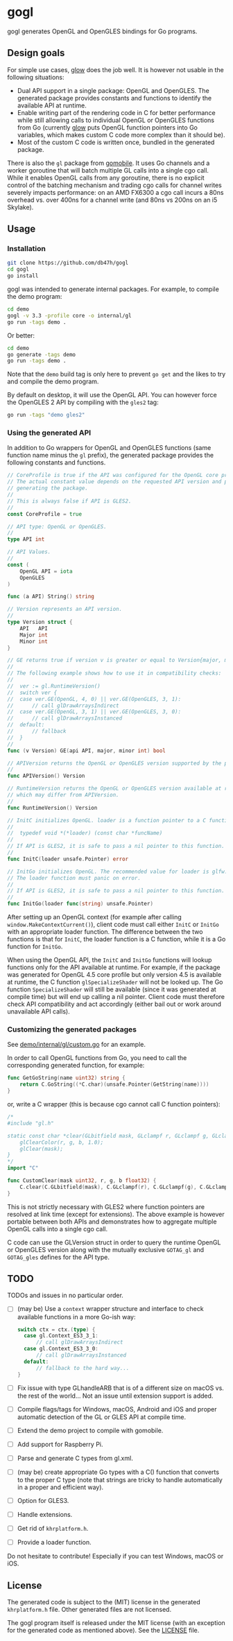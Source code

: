 # gogl

gogl generates OpenGL and OpenGLES bindings for Go programs.

## Design goals

For simple use cases, [glow] does the job well. It is however not usable in the
following situations:

- Dual API support in a single package: OpenGL and OpenGLES. The generated
  package provides constants and functions to identify the available API at
  runtime.
- Enable writing part of the rendering code in C for better performance while
  still allowing calls to individual OpenGL or OpenGLES functions from Go
  (currently [glow] puts OpenGL function pointers into Go variables, which makes
  custom C code more complex than it should be).
- Most of the custom C code is written once, bundled in the generated package.

There is also the `gl` package from [gomobile]. It uses Go channels and a worker
goroutine that will batch multiple GL calls into a single cgo call. While it
enables OpenGL calls from any goroutine, there is no explicit control of the
batching mechanism and trading cgo calls for channel writes severely impacts
performance: on an AMD FX6300 a cgo call incurs a 80ns overhead vs. over 400ns
for a channel write (and 80ns vs 200ns on an i5 Skylake).

## Usage

### Installation

```bash
git clone https://github.com/db47h/gogl
cd gogl
go install
```

gogl was intended to generate internal packages. For example, to compile the
demo program:

```bash
cd demo
gogl -v 3.3 -profile core -o internal/gl
go run -tags demo .
```

Or better:

```bash
cd demo
go generate -tags demo
go run -tags demo .
```

Note that the `demo` build tag is only here to prevent `go get` and the likes to
try and compile the demo program.

By default on desktop, it will use the OpenGL API. You can however force the
OpenGLES 2 API by compiling with the `gles2` tag:

```bash
go run -tags "demo gles2"
```

### Using the generated API

In addition to Go wrappers for OpenGL and OpenGLES functions (same function name
minus the `gl` prefix), the generated package provides the following constants
and functions.

```go
// CoreProfile is true if the API was configured for the OpenGL core profile.
// The actual constant value depends on the requested API version and profile when
// generating the package.
//
// This is always false if API is GLES2.
//
const CoreProfile = true

// API type: OpenGL or OpenGLES.
//
type API int

// API Values.
//
const (
    OpenGL API = iota
    OpenGLES
)

func (a API) String() string

// Version represents an API version.
//
type Version struct {
    API   API
    Major int
    Minor int
}

// GE returns true if version v is greater or equal to Version{major, minor}.
//
// The following example shows how to use it in compatibility checks:
//
//  ver := gl.RuntimeVersion()
//  switch ver {
//  case ver.GE(OpenGL, 4, 0) || ver.GE(OpenGLES, 3, 1):
//      // call glDrawArraysIndirect
//  case ver.GE(OpenGL, 3, 1) || ver.GE(OpenGLES, 3, 0):
//      // call glDrawArraysInstanced
//  default:
//      // fallback
//  }
//
func (v Version) GE(api API, major, minor int) bool

// APIVersion returns the OpenGL or OpenGLES version supported by the package.
//
func APIVersion() Version

// RuntimeVersion returns the OpenGL or OpenGLES version available at runtime,
// which may differ from APIVersion.
//
func RuntimeVersion() Version

// InitC initializes OpenGL. loader is a function pointer to a C function of type
//
//  typedef void *(*loader) (const char *funcName)
//
// If API is GLES2, it is safe to pass a nil pointer to this function.
//
func InitC(loader unsafe.Pointer) error

// InitGo initializes OpenGL. The recommended value for loader is glfw.GetProcAddress.
// The loader function must panic on error.
//
// If API is GLES2, it is safe to pass a nil pointer to this function.
//
func InitGo(loader func(string) unsafe.Pointer)

```

After setting up an OpenGL context (for example after calling
`window.MakeContextCurrent()`), client code must call either `InitC` or `InitGo`
with an appropriate loader function. The difference between the two functions is
that for `InitC`, the loader function is a C function, while it is a Go function
for `InitGo`.

When using the OpenGL API, the `InitC` and `InitGo` functions will lookup
functions only for the API available at runtime. For example, if the package was
generated for OpenGL 4.5 core profile but only version 4.5 is available at
runtime, the C function `glSpecializeShader` will not be looked up. The Go
function `SpecializeShader` will still be available (since it was generated at
compile time) but will end up calling a nil pointer. Client code must therefore
check API compatibility and act accordingly (either bail out or work around
unavailable API calls).

### Customizing the generated packages

See [demo/internal/gl/custom.go](demo/internal/gl/custom.go) for an example.

In order to call OpenGL functions from Go, you need to call the corresponding
generated function, for example:

```go
func GetGoString(name uint32) string {
	return C.GoString((*C.char)(unsafe.Pointer(GetString(name))))
}
```

or, write a C wrapper (this is because cgo cannot call C function pointers):

```go
/*
#include "gl.h"

static const char *clear(GLbitfield mask, GLclampf r, GLclampf g, GLclampf b) {
	glClearColor(r, g, b, 1.0);
	glClear(mask);
}
*/
import "C"

func CustomClear(mask uint32, r, g, b float32) {
	C.clear(C.GLbitfield(mask), C.GLclampf(r), C.GLclampf(g), C.GLclampf(b))
}
```

This is not strictly necessary with GLES2 where function pointers are resolved
at link time (except for extensions). The above example is however portable
between both APIs and demonstrates how to aggregate multiple OpenGL calls into a
single cgo call.

C code can use the GLVersion struct in order to query the runtime OpenGL or
OpenGLES version along with the mutually exclusive `GOTAG_gl` and `GOTAG_gles`
defines for the API type.

## TODO

TODOs and issues in no particular order.

- [ ] (may be) Use a `context` wrapper structure and interface to check
  available functions in a more Go-ish way:

  ```go
  switch ctx = ctx.(type) {
    case gl.Context_ES3_3_1:
        // call glDrawArraysIndirect
    case gl.Context_ES3_3_0:
        // call glDrawArraysInstanced
    default:
        // fallback to the hard way...
  }
  ```

- [ ] Fix issue with type GLhandleARB that is of a different size on macOS vs.
  the rest of the world... Not an issue until extension support is added.
- [ ] Compile flags/tags for Windows, macOS, Android and iOS and proper
  automatic detection of the GL or GLES API at compile time.
- [ ] Extend the demo project to compile with gomobile.
- [ ] Add support for Raspberry Pi.
- [ ] Parse and generate C types from gl.xml.
- [ ] (may be) create appropriate Go types with a C() function that converts to
  the proper C type (note that strings are tricky to handle automatically in a
  proper and efficient way).
- [ ] Option for GLES3.
- [ ] Handle extensions.
- [ ] Get rid of `khrplatform.h`.
- [ ] Provide a loader function.

Do not hesitate to contribute! Especially if you can test Windows, macOS or iOS.

## License

The generated code is subject to the (MIT) license in the generated
`khrplatform.h` file. Other generated files are not licensed.

The gogl program itself is released under the MIT license (with an exception for
the generated code as mentioned above). See the [LICENSE](LICENSE) file.


[glow]: https://github.com/go-gl/glow
[gomobile]: https://godoc.org/golang.org/x/mobile
